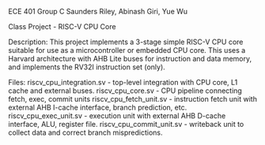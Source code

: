 ECE 401 Group C
Saunders Riley, Abinash Giri, Yue Wu

Class Project - RISC-V CPU Core

Description:
    This project implements a 3-stage simple RISC-V CPU core suitable for use as a microcontroller or embedded CPU core. This uses a Harvard architecture with AHB Lite buses for instruction and data memory, and implements the RV32I instruction set (only).

Files:
    riscv_cpu_integration.sv - top-level integration with CPU core, L1 cache and external buses.
    riscv_cpu_core.sv - CPU pipeline connecting fetch, exec, commit units
    riscv_cpu_fetch_unit.sv - instruction fetch unit with external AHB I-cache interface, branch prediction, etc.
    riscv_cpu_exec_unit.sv - execution unit with external AHB D-cache interface, ALU, register file.
    riscv_cpu_commit_unit.sv - writeback unit to collect data and correct branch mispredictions.

